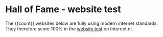 # Hall of Fame - website test
The {{count}} websites below are fully using modern internet standards.   
They therefore score 100% in the [website test](/test-site/) on Internet.nl.
